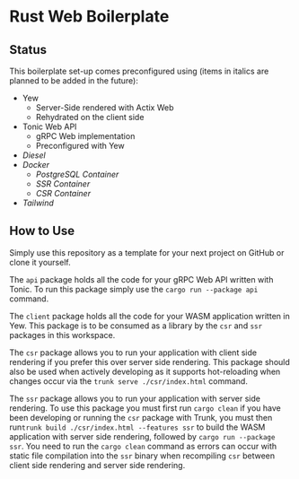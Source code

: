 # Rust Web Boilerplate

## Status

This boilerplate set-up comes preconfigured using (items in italics are planned to be added in the future):

- Yew
  - Server-Side rendered with Actix Web
  - Rehydrated on the client side
- Tonic Web API
  - gRPC Web implementation
  - Preconfigured with Yew
- *Diesel*
- *Docker*
  - *PostgreSQL Container*
  - *SSR Container*
  - *CSR Container*
- *Tailwind*

## How to Use

Simply use this repository as a template for your next project on GitHub or clone it yourself.

The `api` package holds all the code for your gRPC Web API written with Tonic.
To run this package simply use the `cargo run --package api` command.

The `client` package holds all the code for your WASM application written in Yew.
This package is to be consumed as a library by the `csr` and `ssr` packages in this workspace.

The `csr` package allows you to run your application with client side rendering if you prefer this over server side rendering.
This package should also be used when actively developing as it supports hot-reloading when changes occur via the `trunk serve ./csr/index.html` command.

The `ssr` package allows you to run your application with server side rendering.
To use this package you must first run `cargo clean` if you have been developing or running the `csr` package with Trunk, you must then run`trunk build ./csr/index.html --features ssr` to build the WASM application with server side rendering, followed by `cargo run --package ssr`.
You need to run the `cargo clean` command as errors can occur with static file compilation into the `ssr` binary when recompiling `csr` between client side rendering and server side rendering.